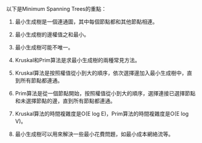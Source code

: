 

以下是Minimum Spanning Trees的重點：

1. 最小生成樹是一個連通圖，其中每個節點都和其他節點相連。

2. 最小生成樹的邊權值之和最小。

3. 最小生成樹可能不唯一。

4. Kruskal和Prim算法是求最小生成樹的兩種常見方法。

5. Kruskal算法是按照權值從小到大的順序，依次選擇邊加入最小生成樹中，直到所有節點都連通。

6. Prim算法是從一個節點開始，按照權值從小到大的順序，選擇連接已選擇節點和未選擇節點的邊，直到所有節點都連通。

7. Kruskal算法的時間複雜度是O(E log E)，Prim算法的時間複雜度是O(E log V)。

8. 最小生成樹可以用來解決一些最小花費問題，如最小成本網絡流等。